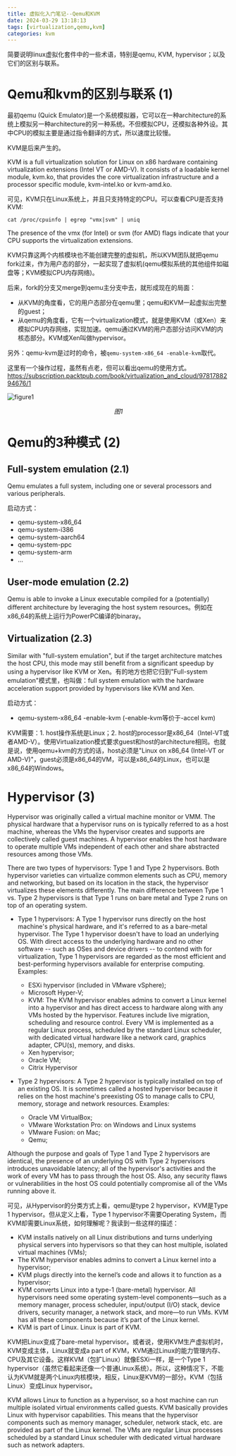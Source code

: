 ```yaml
---
title: 虚拟化入门笔记--Qemu和KVM
date: 2024-03-29 13:18:13
tags: [virtualization,qemu,kvm]
categories: kvm
---
```


简要说明linux虚拟化套件中的一些术语，特别是qemu, KVM, hypervisor；以及它们的区别与联系。

<!-- more -->

# Qemu和kvm的区别与联系 (1)

最初qemu (Quick Emulator)是一个系统模拟器，它可以在一种architecture的系统上模拟另一种architecture的另一种系统。不但模拟CPU，还模拟各种外设。其中CPU的模拟主要是通过指令翻译的方式，所以速度比较慢。

KVM是后来产生的。

KVM is a full virtualization solution for Linux on x86 hardware containing virtualization extensions (Intel VT or AMD-V). It consists of a loadable kernel module, kvm.ko, that provides the core virtualization infrastructure and a processor specific module, kvm-intel.ko or kvm-amd.ko.


可见，KVM只在Linux系统上，并且只支持特定的CPU。可以查看CPU是否支持KVM:

```
cat /proc/cpuinfo | egrep "vmx|svm" | uniq
```

The presence of the vmx (for Intel) or svm (for AMD) flags indicate that your CPU supports the virtualization extensions.

KVM只靠这两个内核模块也不能创建完整的虚拟机，所以KVM团队就把qemu fork过来，作为用户态的部分，一起实现了虚拟机(qemu模拟系统的其他组件如磁盘等；KVM模拟CPU内存网络)。

后来，fork的分支又merge到qemu主分支中去，就形成现在的局面：

- 从KVM的角度看，它的用户态部分在qemu里；qemu和KVM一起虚拟出完整的guest；
- 从qemu的角度看，它有一个virtualization模式，就是使用KVM（或Xen）来模拟CPU内存网络，实现加速。qemu通过KVM的用户态部分访问KVM的内核态部分。KVM或Xen叫做hypervisor。

另外：qemu-kvm是过时的命令，被`qemu-system-x86_64 -enable-kvm`取代。

这里有一个操作过程，虽然有点老，但可以看出qemu的使用方式。
https://subscription.packtpub.com/book/virtualization_and_cloud/9781788294676/1

![figure1](kvm-qemu.png)
<div style="text-align: center;"><em>图1</em></div>



# Qemu的3种模式 (2)

## Full-system emulation  (2.1)

Qemu emulates a full system, including one or several processors and various peripherals.

启动方式：
- qemu-system-x86_64
- qemu-system-i386
- qemu-system-aarch64
- qemu-system-ppc
- qemu-system-arm
- ...

## User-mode emulation (2.2)

Qemu is able to invoke a Linux executable compiled for a (potentially) different architecture by leveraging the host system resources。例如在x86_64的系统上运行为PowerPC编译的binaray。

## Virtualization (2.3)

Similar with "full-system emulation", but if the target architecture matches the host CPU, this mode may still benefit from a significant speedup by using a hypervisor like KVM or Xen。有的地方也把它归到"Full-system emulation"模式里，也叫做：full system emulation with the hardware acceleration support provided by hypervisors like KVM and Xen.

启动方式：
- qemu-system-x86_64 -enable-kvm (-enable-kvm等价于-accel kvm)

KVM需要：1. host操作系统是Linux；2. host的processor是x86_64（Intel-VT或者AMD-V）。使用Virtualization模式要求guest和host的architecture相同。也就是说，使用qemu+kvm的方式的话，host必须是"Linux on x86_64 (Intel-VT or AMD-V)"，guest必须是x86_64的VM，可以是x86_64的Linux，也可以是x86_64的Windows。


# Hypervisor (3)

Hypervisor was originally called a virtual machine monitor or VMM. The physical hardware that a hypervisor runs on is typically referred to as a host machine, whereas the VMs the hypervisor creates and supports are collectively called guest machines. A hypervisor enables the host hardware to operate multiple VMs independent of each other and share abstracted resources among those VMs.

There are two types of hypervisors: Type 1 and Type 2 hypervisors. Both hypervisor varieties can virtualize common elements such as CPU, memory and networking, but based on its location in the stack, the hypervisor virtualizes these elements differently. The main difference between Type 1 vs. Type 2 hypervisors is that Type 1 runs on bare metal and Type 2 runs on top of an operating system.

- Type 1 hypervisors: A Type 1 hypervisor runs directly on the host machine's physical hardware, and it's referred to as a bare-metal hypervisor. The Type 1 hypervisor doesn't have to load an underlying OS. With direct access to the underlying hardware and no other software -- such as OSes and device drivers -- to contend with for virtualization, Type 1 hypervisors are regarded as the most efficient and best-performing hypervisors available for enterprise computing. Examples: 
    - ESXi hypervisor (included in VMware vSphere);
    - Microsoft Hyper-V;
    - KVM: The KVM hypervisor enables admins to convert a Linux kernel into a hypervisor and has direct access to hardware along with any VMs hosted by the hypervisor. Features include live migration, scheduling and resource control. Every VM is implemented as a regular Linux process, scheduled by the standard Linux scheduler, with dedicated virtual hardware like a network card, graphics adapter, CPU(s), memory, and disks.
    - Xen hypervisor;
    - Oracle VM;
    - Citrix Hypervisor

- Type 2 hypervisors: A Type 2 hypervisor is typically installed on top of an existing OS. It is sometimes called a hosted hypervisor because it relies on the host machine's preexisting OS to manage calls to CPU, memory, storage and network resources. Examples:
    - Oracle VM VirtualBox;
    - VMware Workstation Pro: on Windows and Linux systems
    - VMware Fusion: on Mac;
    - Qemu;

Although the purpose and goals of Type 1 and Type 2 hypervisors are identical, the presence of an underlying OS with Type 2 hypervisors introduces unavoidable latency; all of the hypervisor's activities and the work of every VM has to pass through the host OS. Also, any security flaws or vulnerabilities in the host OS could potentially compromise all of the VMs running above it. 

可见，从Hypervisor的分类方式上看，qemu是type 2 hypervisor，KVM是Type 1 hypervisor。但从定义上看，Type 1 hypervisor不需要Operating System，而KVM却需要Linux系统，如何理解呢？我读到一些这样的描述：

- KVM installs natively on all Linux distributions and turns underlying physical servers into hypervisors so that they can host multiple, isolated virtual machines (VMs);
- The KVM hypervisor enables admins to convert a Linux kernel into a hypervisor;
- KVM plugs directly into the kernel’s code and allows it to function as a hypervisor;
- KVM converts Linux into a type-1 (bare-metal) hypervisor. All hypervisors need some operating system-level components—such as a memory manager, process scheduler, input/output (I/O) stack, device drivers, security manager, a network stack, and more—to run VMs. KVM has all these components because it’s part of the Linux kernel.
- KVM is part of Linux. Linux is part of KVM.

KVM把Linux变成了bare-metal hypervisor。或者说，使用KVM生产虚拟机时，KVM变成主体，Linux就变成a part of KVM，KVM通过Linux的能力管理内存、CPU及其它设备。这样KVM（包扩Linux）就像ESXi一样，是一个Type 1 hypervisor（虽然它看起来还像一个普通Linux系统）。所以，这种情况下，不能认为KVM就是两个Linux内核模块，相反，Linux是KVM的一部分。KVM（包括Linux）变成Linux hypervisor。

KVM allows Linux to function as a hypervisor, so a host machine can run multiple isolated virtual environments called guests. KVM basically provides Linux with hypervisor capabilities. This means that the hypervisor components such as memory manager, scheduler, network stack, etc. are provided as part of the Linux kernel. The VMs are regular Linux processes scheduled by a standard Linux scheduler with dedicated virtual hardware such as network adapters.



